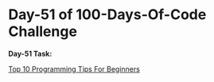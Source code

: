 # Day-51 of 100-Days-Of-Code Challenge

**Day-51 Task:**

 <a href="https://www.geeksforgeeks.org/programming-tips-for-beginners/" target="_blank">Top 10 Programming Tips For Beginners</a>


<!-- Read the following article:[Top 10 Programming Tips For Beginners](https://www.geeksforgeeks.org/programming-tips-for-beginners/)  -->